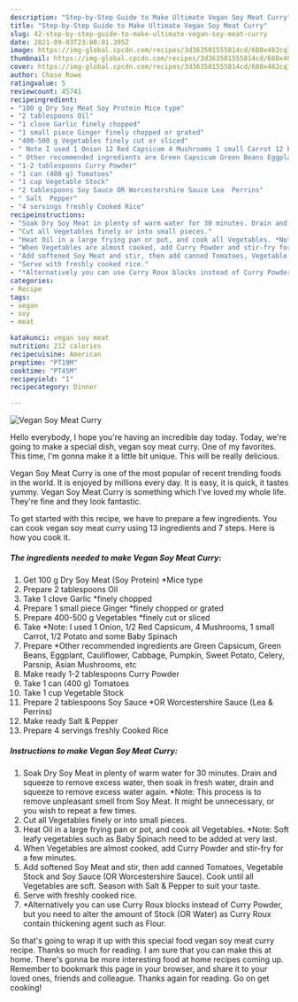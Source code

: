 ```yaml
---
description: "Step-by-Step Guide to Make Ultimate Vegan Soy Meat Curry"
title: "Step-by-Step Guide to Make Ultimate Vegan Soy Meat Curry"
slug: 42-step-by-step-guide-to-make-ultimate-vegan-soy-meat-curry
date: 2021-09-03T23:00:01.395Z
image: https://img-global.cpcdn.com/recipes/3d363501555814cd/680x482cq70/vegan-soy-meat-curry-recipe-main-photo.jpg
thumbnail: https://img-global.cpcdn.com/recipes/3d363501555814cd/680x482cq70/vegan-soy-meat-curry-recipe-main-photo.jpg
cover: https://img-global.cpcdn.com/recipes/3d363501555814cd/680x482cq70/vegan-soy-meat-curry-recipe-main-photo.jpg
author: Chase Rowe
ratingvalue: 5
reviewcount: 45741
recipeingredient:
- "100 g Dry Soy Meat Soy Protein Mice type"
- "2 tablespoons Oil"
- "1 clove Garlic finely chopped"
- "1 small piece Ginger finely chopped or grated"
- "400-500 g Vegetables finely cut or sliced"
- " Note I used 1 Onion 12 Red Capsicum 4 Mushrooms 1 small Carrot 12 Potato and some Baby Spinach"
- " Other recommended ingredients are Green Capsicum Green Beans Eggplant Cauliflower Cabbage Pumpkin Sweet Potato Celery Parsnip Asian Mushrooms etc"
- "1-2 tablespoons Curry Powder"
- "1 can (400 g) Tomatoes"
- "1 cup Vegetable Stock"
- "2 tablespoons Soy Sauce OR Worcestershire Sauce Lea  Perrins"
- " Salt  Pepper"
- "4 servings freshly Cooked Rice"
recipeinstructions:
- "Soak Dry Soy Meat in plenty of warm water for 30 minutes. Drain and squeeze to remove excess water, then soak in fresh water, drain and squeeze to remove excess water again. *Note: This process is to remove unpleasant smell from Soy Meat. It might be unnecessary, or you wish to repeat a few times."
- "Cut all Vegetables finely or into small pieces."
- "Heat Oil in a large frying pan or pot, and cook all Vegetables. *Note: Soft leafy vegetables such as Baby Spinach need to be added at very last."
- "When Vegetables are almost cooked, add Curry Powder and stir-fry for a few minutes."
- "Add softened Soy Meat and stir, then add canned Tomatoes, Vegetable Stock and Soy Sauce (OR Worcestershire Sauce). Cook until all Vegetables are soft. Season with Salt &amp; Pepper to suit your taste."
- "Serve with freshly cooked rice."
- "*Alternatively you can use Curry Roux blocks instead of Curry Powder, but you need to alter the amount of Stock (OR Water) as Curry Roux contain thickening agent such as Flour."
categories:
- Recipe
tags:
- vegan
- soy
- meat

katakunci: vegan soy meat 
nutrition: 212 calories
recipecuisine: American
preptime: "PT19M"
cooktime: "PT45M"
recipeyield: "1"
recipecategory: Dinner

---
```



![Vegan Soy Meat Curry](https://img-global.cpcdn.com/recipes/3d363501555814cd/680x482cq70/vegan-soy-meat-curry-recipe-main-photo.jpg)

Hello everybody, I hope you're having an incredible day today. Today, we're going to make a special dish, vegan soy meat curry. One of my favorites. This time, I'm gonna make it a little bit unique. This will be really delicious.



Vegan Soy Meat Curry is one of the most popular of recent trending foods in the world. It is enjoyed by millions every day. It is easy, it is quick, it tastes yummy. Vegan Soy Meat Curry is something which I've loved my whole life. They're fine and they look fantastic.


To get started with this recipe, we have to prepare a few ingredients. You can cook vegan soy meat curry using 13 ingredients and 7 steps. Here is how you cook it.

<!--inarticleads1-->

##### The ingredients needed to make Vegan Soy Meat Curry:

1. Get 100 g Dry Soy Meat (Soy Protein) *Mice type
1. Prepare 2 tablespoons Oil
1. Take 1 clove Garlic *finely chopped
1. Prepare 1 small piece Ginger *finely chopped or grated
1. Prepare 400-500 g Vegetables *finely cut or sliced
1. Take  *Note: I used 1 Onion, 1/2 Red Capsicum, 4 Mushrooms, 1 small Carrot, 1/2 Potato and some Baby Spinach
1. Prepare  *Other recommended ingredients are Green Capsicum, Green Beans, Eggplant, Cauliflower, Cabbage, Pumpkin, Sweet Potato, Celery, Parsnip, Asian Mushrooms, etc
1. Make ready 1-2 tablespoons Curry Powder
1. Take 1 can (400 g) Tomatoes
1. Take 1 cup Vegetable Stock
1. Prepare 2 tablespoons Soy Sauce *OR Worcestershire Sauce (Lea &amp; Perrins)
1. Make ready  Salt &amp; Pepper
1. Prepare 4 servings freshly Cooked Rice




<!--inarticleads2-->

##### Instructions to make Vegan Soy Meat Curry:

1. Soak Dry Soy Meat in plenty of warm water for 30 minutes. Drain and squeeze to remove excess water, then soak in fresh water, drain and squeeze to remove excess water again. *Note: This process is to remove unpleasant smell from Soy Meat. It might be unnecessary, or you wish to repeat a few times.
1. Cut all Vegetables finely or into small pieces.
1. Heat Oil in a large frying pan or pot, and cook all Vegetables. *Note: Soft leafy vegetables such as Baby Spinach need to be added at very last.
1. When Vegetables are almost cooked, add Curry Powder and stir-fry for a few minutes.
1. Add softened Soy Meat and stir, then add canned Tomatoes, Vegetable Stock and Soy Sauce (OR Worcestershire Sauce). Cook until all Vegetables are soft. Season with Salt &amp; Pepper to suit your taste.
1. Serve with freshly cooked rice.
1. *Alternatively you can use Curry Roux blocks instead of Curry Powder, but you need to alter the amount of Stock (OR Water) as Curry Roux contain thickening agent such as Flour.




So that's going to wrap it up with this special food vegan soy meat curry recipe. Thanks so much for reading. I am sure that you can make this at home. There's gonna be more interesting food at home recipes coming up. Remember to bookmark this page in your browser, and share it to your loved ones, friends and colleague. Thanks again for reading. Go on get cooking!
